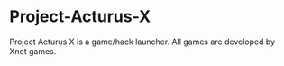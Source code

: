 # Project-Acturus-X

Project Acturus X is a game/hack launcher.
All games are developed by Xnet games.
